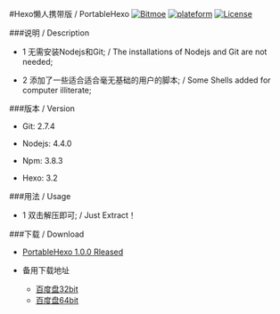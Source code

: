 #Hexo懒人携带版 / PortableHexo
[![Bitmoe](https://img.shields.io/badge/Powered%20By-Bitmoe-blue.svg?style=flat-square)]() [![plateform](https://img.shields.io/badge/Platform-Windows-yellow.svg?style=flat-square)]() [![License](https://img.shields.io/badge/License-CC%20BY--NC--SA-yellowgreen.svg?style=flat-square)]()


###说明 / Description

- 1 无需安装Nodejs和Git; / The installations of Nodejs and Git are not needed;
  
- 2 添加了一些适合适合毫无基础的用户的脚本; / Some Shells added for computer illiterate;

###版本 / Version

- Git:    2.7.4
  
- Nodejs: 4.4.0
  
- Npm:    3.8.3
  
- Hexo:   3.2

###用法 / Usage

- 1 双击解压即可; / Just Extract！
  
###下载 / Download
  
- [PortableHexo 1.0.0 Rleased](https://github.com/Bitmoe/PortableHexo/releases)

- 备用下载地址  
    - [百度盘32bit](http://pan.baidu.com/s/1bod6xFx) 
    - [百度盘64bit](http://pan.baidu.com/s/1c0WIRrM)
  
